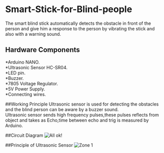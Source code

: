 # Smart-Stick-for-Blind-people
The smart blind stick automatically detects the obstacle in front of the person and give him a response to the person by vibrating the stick and also with a warning sound.

## Hardware Components
*Arduino NANO.<br>
*Ultrasonic Sensor HC-SR04.<br>
*LED pin.<br>
*Buzzer.<br>
*7805 Voltage Regulator.<br>
*5V Power Supply.<br>
*Connecting wires.<br>

##Working Principle
Ultrasonic sensor is used for detecting the obstacles and the blind person can be aware by a buzzer sound.<br>
Ultrasonic sensor sends high frequency pulses,these pulses reflects from object and takes as Echo,time between echo and trig is measured by Arduino.

##Circuit Diagram
![All ok!](Schematic/i1.PNG)

##Principle of Ultrasonic Sensor
![Zone 1](Schematic/i2.PNG)
